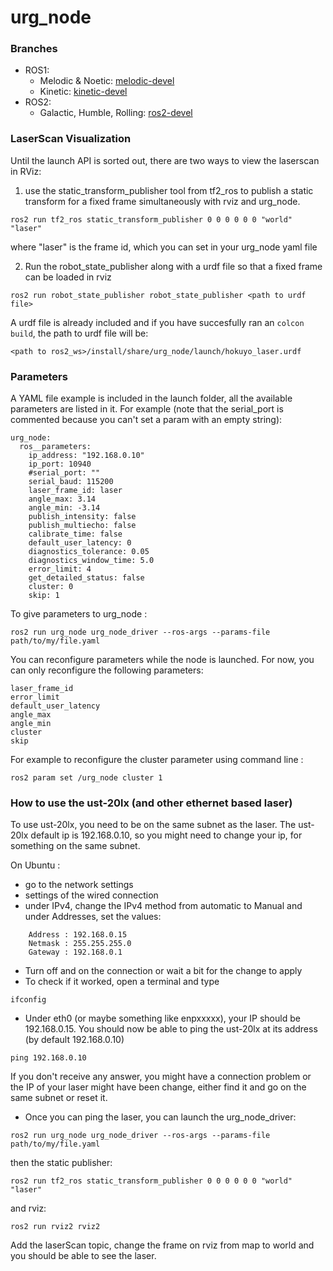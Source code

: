 urg_node
===================

### Branches

 - ROS1:
   - Melodic & Noetic: [melodic-devel](https://github.com/ros-drivers/urg_node/tree/melodic-devel)
   - Kinetic: [kinetic-devel](https://github.com/ros-drivers/urg_node/tree/kinetic-devel)
- ROS2:
   - Galactic, Humble, Rolling: [ros2-devel](https://github.com/ros-drivers/urg_node/tree/ros2-devel)

### LaserScan Visualization

Until the launch API is sorted out, there are two ways to view the laserscan in RViz:

1) use the static_transform_publisher tool from tf2_ros to publish a static transform for a fixed frame simultaneously with rviz and urg_node.

```
ros2 run tf2_ros static_transform_publisher 0 0 0 0 0 0 "world" "laser"
```

where "laser" is the frame id, which you can set in your urg_node yaml file

2) Run the robot_state_publisher along with a urdf file so that a fixed frame can be loaded in rviz

```
ros2 run robot_state_publisher robot_state_publisher <path to urdf file>
```

A urdf file is already included and if you have succesfully ran an `colcon build`, the path to urdf file will be:

```
<path to ros2_ws>/install/share/urg_node/launch/hokuyo_laser.urdf
```


### Parameters

A YAML file example is included in the launch folder, all the available parameters are listed in it.
For example (note that the serial_port is commented because you can't set a param with an empty string):

```
urg_node:
  ros__parameters:
    ip_address: "192.168.0.10"
    ip_port: 10940
    #serial_port: ""
    serial_baud: 115200
    laser_frame_id: laser
    angle_max: 3.14
    angle_min: -3.14
    publish_intensity: false
    publish_multiecho: false
    calibrate_time: false
    default_user_latency: 0
    diagnostics_tolerance: 0.05
    diagnostics_window_time: 5.0
    error_limit: 4
    get_detailed_status: false
    cluster: 0
    skip: 1
```

To give parameters to urg_node :

```
ros2 run urg_node urg_node_driver --ros-args --params-file path/to/my/file.yaml
```

You can reconfigure parameters while the node is launched.
For now, you can only reconfigure the following parameters:

```
laser_frame_id
error_limit
default_user_latency
angle_max
angle_min
cluster
skip
```

For example to reconfigure the cluster parameter using command line :
```
ros2 param set /urg_node cluster 1
```

### How to use the ust-20lx (and other ethernet based laser)

To use ust-20lx, you need to be on the same subnet as the laser.
The ust-20lx default ip is 192.168.0.10, so you might need to change your ip, for something on the same subnet.

On Ubuntu :
- go to the network settings
- settings of the wired connection
- under IPv4, change the IPv4 method from automatic to Manual and under Addresses, set the values:

```
    Address : 192.168.0.15
    Netmask : 255.255.255.0
    Gateway : 192.168.0.1
```

- Turn off and on the connection or wait a bit for the change to apply
- To check if it worked, open a terminal and type

```
ifconfig
```

- Under eth0 (or maybe something like enpxxxxx), your IP should be 192.168.0.15.
You should now be able to ping the ust-20lx at its address (by default 192.168.0.10)

```
ping 192.168.0.10
```

If you don't receive any answer, you might have a connection problem or the IP of your laser might have been change, either find it and go on the same subnet or reset it.

- Once you can ping the laser, you can launch the urg_node_driver:

```
ros2 run urg_node urg_node_driver --ros-args --params-file path/to/my/file.yaml
```

then the static publisher:

```
ros2 run tf2_ros static_transform_publisher 0 0 0 0 0 0 "world" "laser"
```

and rviz:

```
ros2 run rviz2 rviz2
```

Add the laserScan topic, change the frame on rviz from map to world and you should be able to see the laser.
